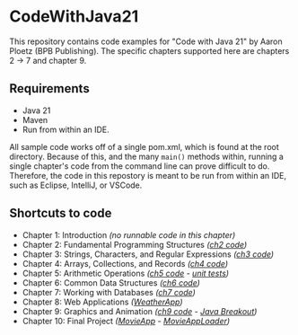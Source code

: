 # CodeWithJava21

This repository contains code examples for "Code with Java 21" by Aaron Ploetz (BPB Publishing). The specific chapters supported here are chapters 2 -> 7 and chapter 9.

## Requirements

 - Java 21
 - Maven
 - Run from within an IDE.

All sample code works off of a single pom.xml, which is found at the root directory. Because of this, and the many `main()` methods within, running a single chapter's code from the command line can prove difficult to do. Therefore, the code in this repostory is meant to be run from within an IDE, such as Eclipse, IntelliJ, or VSCode.

## Shortcuts to code

 - Chapter 1: Introduction _(no runnable code in this chapter)_
 - Chapter 2: Fundamental Programming Structures _([ch2 code](src/main/java/chapter2))_
 - Chapter 3: Strings, Characters, and Regular Expressions _([ch3 code](src/main/java/chapter3))_
 - Chapter 4: Arrays, Collections, and Records _([ch4 code](src/main/java/chapter4))_
 - Chapter 5: Arithmetic Operations _([ch5 code](src/main/java/chapter5) - [unit tests](src/test/java/chapter5))_
 - Chapter 6: Common Data Structures _([ch6 code](src/main/java/chapter6))_
 - Chapter 7: Working with Databases _([ch7 code](src/main/java/chapter7))_
 - Chapter 8: Web Applications _([WeatherApp](https://github.com/aploetz/WeatherAppCWJ21))_
 - Chapter 9: Graphics and Animation _([ch9 code](src/main/java/chapter9) - [Java Breakout](https://github.com/aploetz/JavaBreakout))_
 - Chapter 10: Final Project _([MovieApp](https://github.com/aploetz/MovieApp) - [MovieAppLoader](https://github.com/aploetz/MovieAppLoader))_
 

